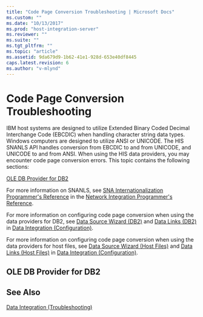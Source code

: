 ```yaml
---
title: "Code Page Conversion Troubleshooting | Microsoft Docs"
ms.custom: ""
ms.date: "10/13/2017"
ms.prod: "host-integration-server"
ms.reviewer: ""
ms.suite: ""
ms.tgt_pltfrm: ""
ms.topic: "article"
ms.assetid: 9da679d9-1b62-41e1-928d-653e40df8445
caps.latest.revision: 6
ms.author: "v-mlynd"
---
```

# Code Page Conversion Troubleshooting
IBM host systems are designed to utilize Extended Binary Coded Decimal Interchange Code (EBCDIC) when handling character string data types. Windows computers are designed to utilize ANSI or UNICODE. The HIS SNANLS API handles conversion from EBCDIC to and from UNICODE, and UNICODE to and from ANSI. When using the HIS data providers, you may encounter code page conversion errors. This topic contains the following sections:  
  
 [OLE DB Provider for DB2](../core/code-page-conversion-troubleshooting.md#oledb)  
  
 For more information on SNANLS, see [SNA Internationalization Programmer's Reference](../Topic/SNA%20Internationalization%20Programmer's%20Reference1.md) in the [Network Integration Programmer's Reference](../Topic/Network%20Integration%20Programmer's%20Reference1.md).  
  
 For more information on configuring code page conversion when using the data providers for DB2, see [Data Source Wizard (DB2)](../Topic/Data%20Source%20Wizard%20\(DB2\)1.md) and [Data Links (DB2)](../Topic/Data%20Links%20\(DB2\)1.md) in [Data Integration (Configuration)](../Topic/Data%20Integration%20\(Configuration\)1.md).  
  
 For more information on configuring code page conversion when using the data providers for host files, see [Data Source Wizard (Host Files)](../Topic/Data%20Source%20Wizard%20\(Host%20Files\)1.md) and [Data Links (Host Files)](../Topic/Data%20Links%20\(Host%20Files\).md) in [Data Integration (Configuration)](../Topic/Data%20Integration%20\(Configuration\)1.md).  
  
##  <a name="oledb"></a> OLE DB Provider for DB2  
  
## See Also  
 [Data Integration (Troubleshooting)](../core/data-integration-troubleshooting.md)